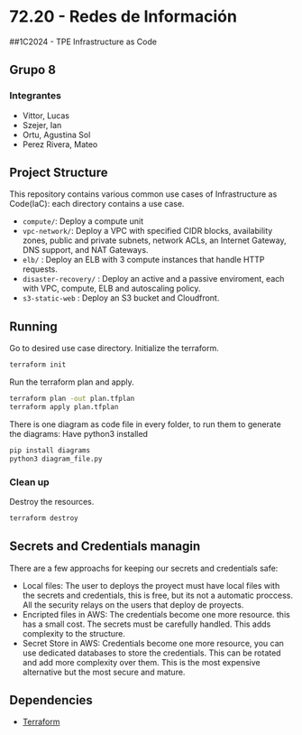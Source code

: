 # 72.20 - Redes de Información
##1C2024 - TPE Infrastructure as Code
## Grupo 8

### Integrantes
- Vittor, Lucas
- Szejer, Ian
- Ortu, Agustina Sol
- Perez Rivera, Mateo

## Project Structure
This repository contains various common use cases of Infrastructure as Code(IaC): each directory contains a use case.
- `compute/`: Deploy a compute unit
- `vpc-network/`: Deploy a VPC with specified CIDR blocks, availability zones, public and private subnets, network ACLs, an Internet Gateway, DNS support, and NAT Gateways.
-  `elb/` : Deploy an ELB with 3 compute instances that handle HTTP requests.
-  `disaster-recovery/` : Deploy an active and a passive enviroment, each with VPC, compute, ELB and autoscaling policy.
-  `s3-static-web` : Deploy an S3 bucket and Cloudfront.

## Running
Go to desired use case directory.
Initialize the terraform.

```bash
terraform init
```

Run the terraform plan and apply.

```bash
terraform plan -out plan.tfplan
terraform apply plan.tfplan
```

There is one diagram as code file in every folder, to run them to generate the diagrams:
Have python3 installed
```bash
pip install diagrams
python3 diagram_file.py
```

### Clean up

Destroy the resources.

```bash
terraform destroy
```
## Secrets and Credentials managin
There are a few approachs for keeping our secrets and credentials safe:

* Local files: The user to deploys the proyect must have local files with the secrets and credentials, this is free, but its not a automatic proccess. All the security relays on the users that deploy de proyects.
* Encripted files in AWS: The credentials become one more resource. this has a small cost. The secrets must be carefully handled. This adds complexity to the structure.
* Secret Store in AWS: Credentials become one more resource, you can use dedicated databases to store the credentials. This can be rotated and add more complexity over them. This is the most expensive alternative but the most secure and mature.


## Dependencies

- [Terraform](https://www.terraform.io/)

